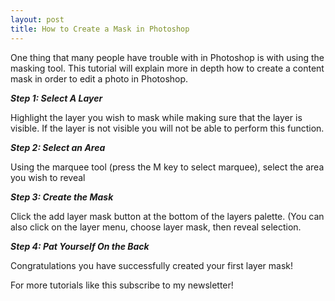 ```yaml
---
layout: post
title: How to Create a Mask in Photoshop
---
```


One thing that many people have trouble with in Photoshop is with using the masking tool. This tutorial will explain more in depth how to create a content mask in order to edit a photo in Photoshop.

***Step 1: Select A Layer***

Highlight the layer you wish to mask while making sure that the layer is visible. If the layer is not visible you will not be able to perform this function. 

***Step 2: Select an Area***

Using the marquee tool (press the M key to select marquee), select the area you wish to reveal

***Step 3: Create the Mask***

Click the add layer mask button at the bottom of the layers palette.
(You can also click on the layer menu, choose layer mask, then reveal selection. 

***Step 4: Pat Yourself On the Back***

Congratulations you have successfully created your first layer mask!

For more tutorials like this subscribe to my newsletter!

